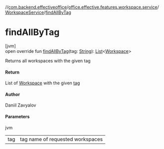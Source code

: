 //[com.backend.effectiveoffice](../../../index.md)/[office.effective.features.workspace.service](../index.md)/[WorkspaceService](index.md)/[findAllByTag](find-all-by-tag.md)

# findAllByTag

[jvm]\
open override fun [findAllByTag](find-all-by-tag.md)(tag: [String](https://kotlinlang.org/api/latest/jvm/stdlib/kotlin/-string/index.html)): [List](https://kotlinlang.org/api/latest/jvm/stdlib/kotlin.collections/-list/index.html)&lt;[Workspace](../../office.effective.model/-workspace/index.md)&gt;

Returns all workspaces with the given tag

#### Return

List of [Workspace](../../office.effective.model/-workspace/index.md) with the given [tag](find-all-by-tag.md)

#### Author

Daniil Zavyalov

#### Parameters

jvm

| | |
|---|---|
| tag | tag name of requested workspaces |
